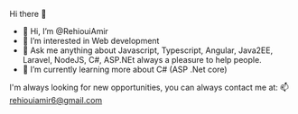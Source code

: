 Hi there 👋


- 👋 Hi, I’m @RehiouiAmir
- 👀 I’m interested in Web development
- 💬 Ask me anything about Javascript, Typescript, Angular, Java2EE, Laravel, NodeJS, C#, ASP.NEt  always a pleasure to help people.
- 🌱 I’m currently learning more about C# (ASP .Net core)

I'm always looking for new opportunities, you can always contact me at:
📫 rehiouiamir6@gmail.com

<!---
RehiouiAmir/RehiouiAmir is a ✨ special ✨ repository because its `README.md` (this file) appears on your GitHub profile.
You can click the Preview link to take a look at your changes.
--->
